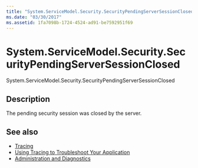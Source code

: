 ```yaml
---
title: "System.ServiceModel.Security.SecurityPendingServerSessionClosed"
ms.date: "03/30/2017"
ms.assetid: 1fa7098b-1724-4524-ad91-be7592951f69
---
```

# System.ServiceModel.Security.SecurityPendingServerSessionClosed
System.ServiceModel.Security.SecurityPendingServerSessionClosed  
  
## Description  
 The pending security session was closed by the server.  
  
## See also
- [Tracing](../../../../../docs/framework/wcf/diagnostics/tracing/index.md)
- [Using Tracing to Troubleshoot Your Application](../../../../../docs/framework/wcf/diagnostics/tracing/using-tracing-to-troubleshoot-your-application.md)
- [Administration and Diagnostics](../../../../../docs/framework/wcf/diagnostics/index.md)
